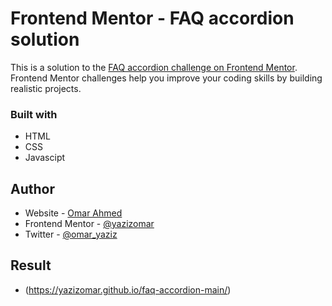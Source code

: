 # Frontend Mentor - FAQ accordion solution

This is a solution to the [FAQ accordion challenge on Frontend Mentor](https://www.frontendmentor.io/challenges/faq-accordion-wyfFdeBwBz). Frontend Mentor challenges help you improve your coding skills by building realistic projects. 


### Built with

- HTML
- CSS 
- Javascipt


## Author

- Website - [Omar Ahmed](https://github.com/yazizomar)
- Frontend Mentor - [@yazizomar](https://www.frontendmentor.io/profile/yazizomar)
- Twitter - [@omar_yaziz](https://www.twitter.com/omar_yaziz)

## Result
- (https://yazizomar.github.io/faq-accordion-main/)